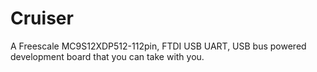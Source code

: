 Cruiser
=======

A Freescale MC9S12XDP512-112pin, FTDI USB UART, USB bus powered development board that you can take with you.